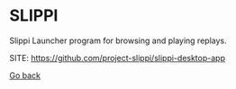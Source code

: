 # SLIPPI
 
 Slippi Launcher program for browsing and playing replays.
 
 SITE: https://github.com/project-slippi/slippi-desktop-app

 [Go back](https://portable-linux-apps.github.io/apps.html)
